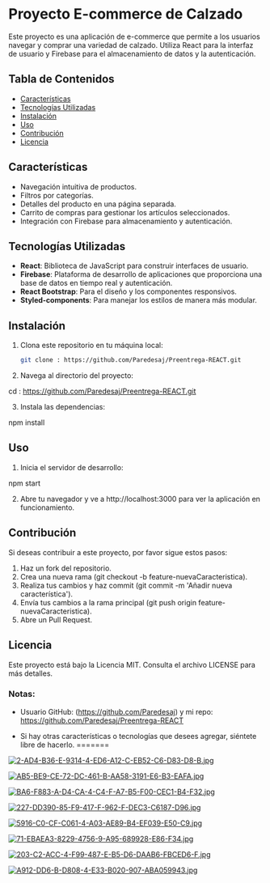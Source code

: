 # Proyecto E-commerce de Calzado

Este proyecto es una aplicación de e-commerce que permite a los usuarios navegar y comprar una variedad de calzado. Utiliza React para la interfaz de usuario y Firebase para el almacenamiento de datos y la autenticación.

## Tabla de Contenidos

- [Características](#características)
- [Tecnologías Utilizadas](#tecnologías-utilizadas)
- [Instalación](#instalación)
- [Uso](#uso)
- [Contribución](#contribución)
- [Licencia](#licencia)

## Características

- Navegación intuitiva de productos.
- Filtros por categorías.
- Detalles del producto en una página separada.
- Carrito de compras para gestionar los artículos seleccionados.
- Integración con Firebase para almacenamiento y autenticación.

## Tecnologías Utilizadas

- **React**: Biblioteca de JavaScript para construir interfaces de usuario.
- **Firebase**: Plataforma de desarrollo de aplicaciones que proporciona una base de datos en tiempo real y autenticación.
- **React Bootstrap**: Para el diseño y los componentes responsivos.
- **Styled-components**: Para manejar los estilos de manera más modular.

## Instalación

1. Clona este repositorio en tu máquina local:
   ```bash
   git clone : https://github.com/Paredesaj/Preentrega-REACT.git

2. Navega al directorio del proyecto:

cd : https://github.com/Paredesaj/Preentrega-REACT.git

3. Instala las dependencias:

npm install

## Uso

1. Inicia el servidor de desarrollo:

npm start

2. Abre tu navegador y ve a http://localhost:3000 para ver la aplicación en funcionamiento.

## Contribución
Si deseas contribuir a este proyecto, por favor sigue estos pasos:

1. Haz un fork del repositorio.
2. Crea una nueva rama (git checkout -b feature-nuevaCaracteristica).
3. Realiza tus cambios y haz commit (git commit -m 'Añadir nueva característica').
4. Envía tus cambios a la rama principal (git push origin feature-nuevaCaracteristica).
5. Abre un Pull Request.

## Licencia
Este proyecto está bajo la Licencia MIT. Consulta el archivo LICENSE para más detalles.

### Notas:
- Usuario GitHub: (https://github.com/Paredesaj) y mi repo: https://github.com/Paredesaj/Preentrega-REACT 

- Si hay otras características o tecnologías que desees agregar, siéntete libre de hacerlo.
=======

[![2-AD4-B36-E-9314-4-ED6-A12-C-EB52-C6-D83-D8-B.jpg](https://i.postimg.cc/sgWNVvXJ/2-AD4-B36-E-9314-4-ED6-A12-C-EB52-C6-D83-D8-B.jpg)](https://postimg.cc/Wd2n8p0D)

[![AB5-BE9-CE-72-DC-461-B-AA58-3191-E6-B3-EAFA.jpg](https://i.postimg.cc/WbF9nhMP/AB5-BE9-CE-72-DC-461-B-AA58-3191-E6-B3-EAFA.jpg)](https://postimg.cc/kBCFMM1j)

[![BA6-F883-A-D4-CA-4-C4-F-A7-B5-F00-CEC1-B4-F32.jpg](https://i.postimg.cc/5Nhskb3Q/BA6-F883-A-D4-CA-4-C4-F-A7-B5-F00-CEC1-B4-F32.jpg)](https://postimg.cc/0bCGzgh9)

[![227-DD390-85-F9-417-F-962-F-DEC3-C6187-D96.jpg](https://i.postimg.cc/mZ6XCQ1w/227-DD390-85-F9-417-F-962-F-DEC3-C6187-D96.jpg)](https://postimg.cc/0rD0qKfM)

[![5916-C0-CF-C061-4-A03-AE89-B4-EF039-E50-C9.jpg](https://i.postimg.cc/V6kgb6Yp/5916-C0-CF-C061-4-A03-AE89-B4-EF039-E50-C9.jpg)](https://postimg.cc/67FnkB4f)

[![71-EBAEA3-8229-4756-9-A95-689928-E86-F34.jpg](https://i.postimg.cc/1XTvSQ1T/71-EBAEA3-8229-4756-9-A95-689928-E86-F34.jpg)](https://postimg.cc/tn33d8Tt)

[![203-C2-ACC-4-F99-487-E-B5-D6-DAAB6-FBCED6-F.jpg](https://i.postimg.cc/pr2ZzJD2/203-C2-ACC-4-F99-487-E-B5-D6-DAAB6-FBCED6-F.jpg)](https://postimg.cc/47SVTtLM)

[![A912-DD6-B-D808-4-E33-B020-907-ABA059943.jpg](https://i.postimg.cc/GprqdK6c/A912-DD6-B-D808-4-E33-B020-907-ABA059943.jpg)](https://postimg.cc/BjYxCTqy)
